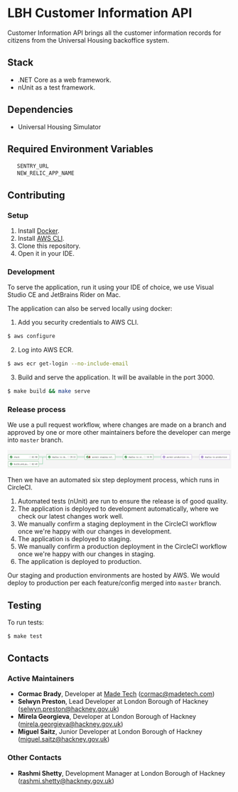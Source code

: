 # LBH Customer Information API

Customer Information API brings all the customer information records for citizens from the Universal Housing backoffice system.

## Stack

- .NET Core as a web framework.
- nUnit as a test framework.

## Dependencies

- Universal Housing Simulator

## Required Environment Variables

```UH_URL
   SENTRY_URL
   NEW_RELIC_APP_NAME
```

## Contributing

### Setup

1. Install [Docker][docker-download].
2. Install [AWS CLI][AWS-CLI].
3. Clone this repository.
4. Open it in your IDE.

### Development

To serve the application, run it using your IDE of choice, we use Visual Studio CE and JetBrains Rider on Mac.

The application can also be served locally using docker:
1.  Add you security credentials to AWS CLI.
```sh
$ aws configure
```
2. Log into AWS ECR.
```sh
$ aws ecr get-login --no-include-email
```
3. Build and serve the application. It will be available in the port 3000.
```sh
$ make build && make serve
```

### Release process

We use a pull request workflow, where changes are made on a branch and approved by one or more other maintainers before the developer can merge into `master` branch.

![Circle CI Workflow Example](docs/circle_ci_workflow.png)

Then we have an automated six step deployment process, which runs in CircleCI.

1. Automated tests (nUnit) are run to ensure the release is of good quality.
2. The application is deployed to development automatically, where we check our latest changes work well.
3. We manually confirm a staging deployment in the CircleCI workflow once we're happy with our changes in development.
4. The application is deployed to staging.
5. We manually confirm a production deployment in the CircleCI workflow once we're happy with our changes in staging.
6. The application is deployed to production.

Our staging and production environments are hosted by AWS. We would deploy to production per each feature/config merged into  `master`  branch.

## Testing

To run tests:
```sh
$ make test
```

## Contacts

### Active Maintainers

- **Cormac Brady**, Developer at [Made Tech][made-tech] (cormac@madetech.com)
- **Selwyn Preston**, Lead Developer at London Borough of Hackney (selwyn.preston@hackney.gov.uk)
- **Mirela Georgieva**, Developer at London Borough of Hackney (mirela.georgieva@hackney.gov.uk)
- **Miguel Saitz**, Junior Developer at London Borough of Hackney (miguel.saitz@hackney.gov.uk)

### Other Contacts

- **Rashmi Shetty**, Development Manager at London Borough of Hackney (rashmi.shetty@hackney.gov.uk)

[docker-download]: https://www.docker.com/products/docker-desktop
[universal-housing-simulator]: https://github.com/LBHackney-IT/lbh-universal-housing-simulator
[made-tech]: https://madetech.com/
[AWS-CLI]: https://aws.amazon.com/cli/
